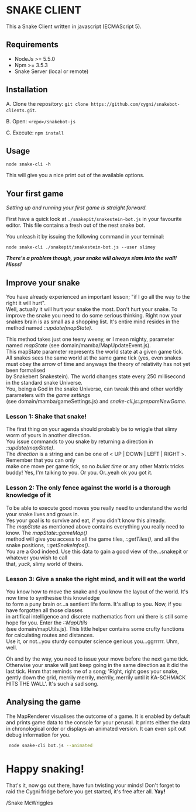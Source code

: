# SNAKE CLIENT

This a Snake Client written in javascript (ECMAScript 5).

## Requirements

* NodeJs >= 5.5.0 
* Npm >= 3.5.3
* Snake Server (local or remote)

## Installation

A. Clone the repository: `git clone https://github.com/cygni/snakebot-clients.git`.

B. Open: `<repo>/snakebot-js`

C. Execute: `npm install`


## Usage

`node snake-cli -h`

This will give you a nice print out of the available options.

## Your first game

*Setting up and running your first game is straight forward.*  

First have a quick look at `./snakepit/snakestein-bot.js` in your favourite editor.
This file contains a fresh out of the nest snake bot.

You unleash it by issuing the following command in your terminal:

`node snake-cli ./snakepit/snakestein-bot.js --user slimey`

***There's a problem though, your snake will always slam into the wall! Hisss!***

## Improve your snake

You have already experienced an important lesson; "if I go all the way to the right it will hurt".  
Well, actually it will hurt your snake the most. Don't hurt your snake. 
To improve the snake you need to do some serious thinking. Right now your snakes brain is as small as a shopping list. It's entire mind resides in the method named *::update(mapState)*.

This method takes just one teeny weeny, er I mean mighty, parameter named *mapState* (see domain/mamba/MapUpdateEvent.js).     
This mapState parameter represents the world state at a given game tick. All snakes sees the same world at the same game tick (yes, even snakes must obey the arrow of time and anyways the theory of relativity has not yet been formalised  
by Snakebert Snakestein). The world changes state every 250 millisecond in the standard snake Universe.   
You, being a God in the snake Universe, can tweak this and other worldly parameters with the *game settings*   
(see domain/mamba/gameSettings.js) and *snake-cli.js::prepareNewGame*.

### Lesson 1: Shake that snake!

The first thing on your agenda should probably be to wriggle that slimy worm of yours in another direction.  
You issue commands to you snake by returning a direction in *::update(mapState)*.   
The *direction* is a string and can be one of < UP | DOWN | LEFT | RIGHT >. Remember that you can only  
make one move per game tick, so no *bullet time* or any other Matrix tricks buddy! Yes, I'm talking to you. Or you. Or..yeah ok you got it. 

### Lesson 2: The only fence against the world is a thorough knowledge of it

To be able to execute good moves you really need to understand the world your snake lives and grows in.    
Yes your goal is to survive and eat, if you didn't know this already.  
The *mapState* as mentioned above contains everything you really need to know. The *mapState::gameMap()*  
method  will give you access to all the game tiles, *::getTiles()*, and all the snake positions, *::getSnakeInfos()*.  
You are a God indeed. Use this data to gain a good view of the...snakepit or whatever you wish to call  
that, *yuck*, slimy world of theirs.

### Lesson 3: Give a snake the right mind, and it will eat the world

You know how to move the snake and you know the layout of the world. It's now time to synthesise this knowledge      
to form a puny brain or...a sentient life form. It's all up to you. Now, if you have forgotten all those classes     
in artifical intelligence and discrete mathematics from uni there is still some hope for you. Enter the *::MapUtils*    
(see domain/mapUtils.js). This little helper contains some crufty functions for calculating routes and distances.   
Use it, or not...you sturdy computer science genious you...ggrrrrr. Uhm, well.  

Oh and by the way, you need to issue your move before the next game tick. Otherwise your snake will just keep going in the same direction as it did the last tick. Hmm that reminds me of a song; 'Right, right goes your snake, gently down the grid, merrily merrily, merrily, merrily until it KA-SCHMACK HITS THE WALL'. It's such a sad song.

## Analysing the game 
 
The MapRenderer visualises the outcome of a game. It is enabled by default and prints game data to the console for your perusal. It prints either the data in chronological order or displays an animated version. It can even spit out debug information for you.

```bash 
 node snake-cli bot.js --animated
```

# Happy snaking!

That's it, now go out there, have fun twisting your minds!
Don't forget to raid the Cygni fridge before you get started, it's free after all. **Yay!**

/Snake McWriggles
